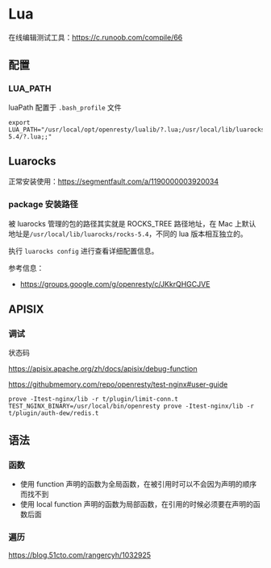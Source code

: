 # Lua

在线编辑测试工具：https://c.runoob.com/compile/66

## 配置

### LUA_PATH

luaPath 配置于 `.bash_profile` 文件

```
export LUA_PATH="/usr/local/opt/openresty/lualib/?.lua;/usr/local/lib/luarocks/rocks-5.4/?.lua;;"
```

## Luarocks

正常安装使用：https://segmentfault.com/a/1190000003920034

### package 安装路径

被 luarocks 管理的包的路径其实就是 ROCKS_TREE 路径地址，在 Mac 上默认地址是`/usr/local/lib/luarocks/rocks-5.4`，不同的 lua 版本相互独立的。

执行 `luarocks config` 进行查看详细配置信息。

参考信息：

- https://groups.google.com/g/openresty/c/JKkrQHGCJVE

## APISIX

### 调试

状态码

https://apisix.apache.org/zh/docs/apisix/debug-function

https://githubmemory.com/repo/openresty/test-nginx#user-guide

```
prove -Itest-nginx/lib -r t/plugin/limit-conn.t
TEST_NGINX_BINARY=/usr/local/bin/openresty prove -Itest-nginx/lib -r t/plugin/auth-dew/redis.t
```

## 语法

### 函数

- 使用 function 声明的函数为全局函数，在被引用时可以不会因为声明的顺序而找不到
- 使用 local function 声明的函数为局部函数，在引用的时候必须要在声明的函数后面

### 遍历

https://blog.51cto.com/rangercyh/1032925
